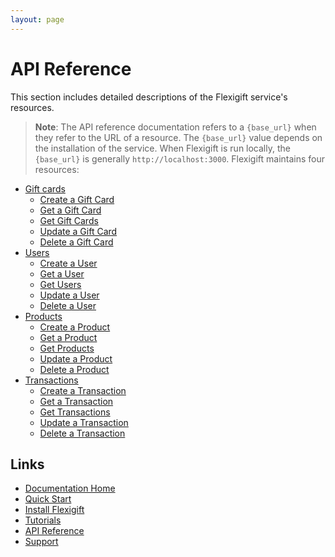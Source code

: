 ```yaml
---
layout: page
---
```


# API Reference

This section includes detailed descriptions of the Flexigift service's resources.

> **Note**: The API reference documentation refers to a `{base_url}` when they
refer to the URL of a resource. The `{base_url}` value depends on the installation of the service. 
When Flexigift is run locally, the `{base_url}` is generally `http://localhost:3000`.
Flexigift maintains four resources:

* [Gift cards](gift-cards/index.md)  
  * [Create a Gift Card](gift-cards/create-a-gift-card.md)
  * [Get a Gift Card](gift-cards/get-a-gift-card.md)
  * [Get Gift Cards](gift-cards/get-gift-cards.md)
  * [Update a Gift Card](gift-cards/update-a-gift-card.md)
  * [Delete a Gift Card](gift-cards/delete-a-gift-card.md)
* [Users](users/index.md)
  * [Create a User](users/create-a-user.md)
  * [Get a User](users/get-a-user.md)
  * [Get Users](users/get-users.md)
  * [Update a User](users/update-a-user.md)
  * [Delete a User](users/delete-a-user.md)
* [Products](products/index.md)
  * [Create a Product](products/create-a-product.md)
  * [Get a Product](products/get-a-product.md)
  * [Get Products](products/get-products.md)
  * [Update a Product](products/update-a-product.md)
  * [Delete a Product](products/delete-a-product.md)
* [Transactions](transactions/index.md)
  * [Create a Transaction](transactions/create-a-transaction.md)
  * [Get a Transaction](transactions/get-a-transaction.md)
  * [Get Transactions](transactions/get-transactions.md)
  * [Update a Transaction](transactions/update-a-transaction.md)
  * [Delete a Transaction](transactions/delete-a-transaction.md)

## Links

* [Documentation Home](../index.md)
* [Quick Start](../quickstart.md)
* [Install Flexigift](../setup.md)
* [Tutorials](../../tutorials/index.md)
* [API Reference](../api/index.md)
* [Support](mailto:support@example.com)